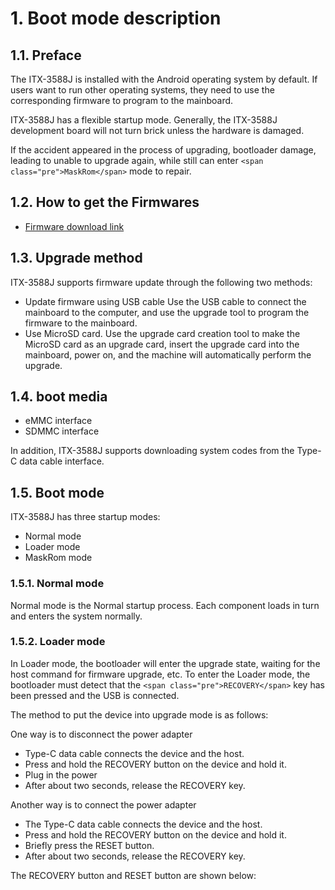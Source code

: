 # 1. Boot mode description

## 1.1. Preface

The ITX-3588J is installed with the Android operating system by default. If users want to run other operating systems, they need to use the corresponding firmware to program to the mainboard.

ITX-3588J has a flexible startup mode. Generally, the ITX-3588J development board will not turn brick unless the hardware is damaged.

If the accident appeared in the process of upgrading, bootloader damage, leading to unable to upgrade again, while still can enter `<span class="pre">MaskRom</span>` mode to repair.

## 1.2. How to get the Firmwares

* [Firmware download link](https://en.t-firefly.com/doc/download/140.html)

## 1.3. Upgrade method

ITX-3588J supports firmware update through the following two methods:

* Update firmware using USB cable
  Use the USB cable to connect the mainboard to the computer, and use the upgrade tool to program the firmware to the mainboard.
* Use MicroSD card.
  Use the upgrade card creation tool to make the MicroSD card as an upgrade card, insert the upgrade card into the mainboard, power on, and the machine will automatically perform the upgrade.

## 1.4. boot media

* eMMC interface
* SDMMC interface

In addition, ITX-3588J supports downloading system codes from the Type-C data cable interface.

## 1.5. Boot mode

ITX-3588J has three startup modes:

* Normal mode
* Loader mode
* MaskRom mode

### 1.5.1. Normal mode

Normal mode is the Normal startup process. Each component loads in turn and enters the system normally. 

### 1.5.2. Loader mode

In Loader mode, the bootloader will enter the upgrade state, waiting for the host command for firmware upgrade, etc. To enter the Loader mode, the bootloader must detect that the `<span class="pre">RECOVERY</span>` key has been pressed and the USB is connected.

The method to put the device into upgrade mode is as follows:

One way is to disconnect the power adapter

* Type-C data cable connects the device and the host.
* Press and hold the RECOVERY button on the device and hold it.
* Plug in the power
* After about two seconds, release the RECOVERY key.

Another way is to connect the power adapter

* The Type-C data cable connects the device and the host.
* Press and hold the RECOVERY button on the device and hold it.
* Briefly press the RESET button.
* After about two seconds, release the RECOVERY key.

The RECOVERY button and RESET button are shown below:
